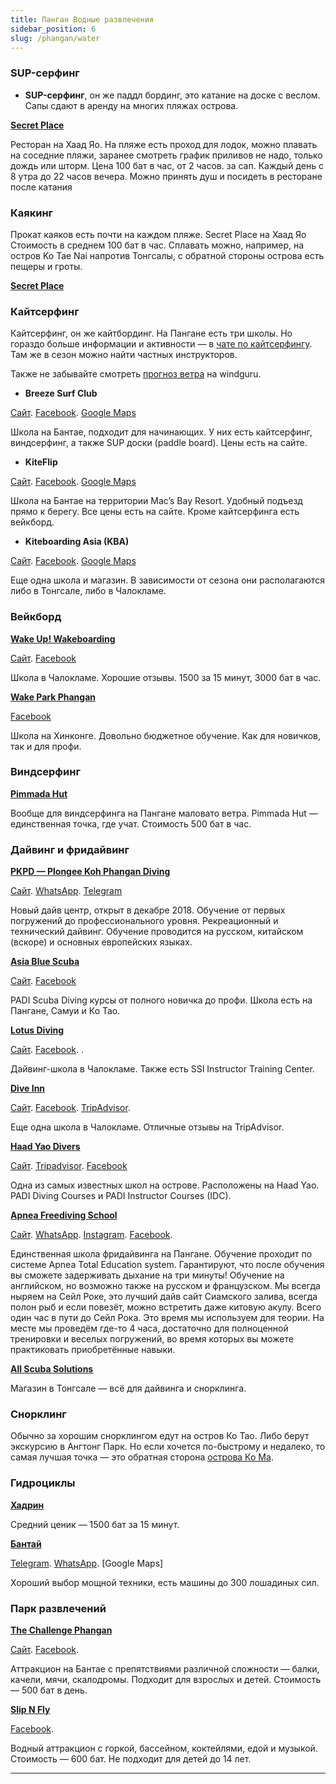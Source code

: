 ```yaml
---
title: Панган Водные развлечения
sidebar_position: 6
slug: /phangan/water
---
```



### SUP-серфинг

- **SUP-серфинг**, он же паддл бординг, это катание на доске с веслом. Сапы сдают в аренду на многих пляжах острова.

[**Secret Place**](https://www.google.com/maps/place/Secret+Place+Restaurant+and+Hotel/@9.7543766,99.9694616,13.62z/data=!4m8!3m7!1s0x305501b8df6d1383:0x2a1ed087b5ed6525!5m2!4m1!1i2!8m2!3d9.7785209!4d99.966531)

Ресторан на Хаад Яо. На пляже есть проход для лодок, можно плавать на соседние пляжи, заранее смотреть график приливов не надо, только дождь или шторм. Цена 100 бат в час, от 2 часов. за сап. Каждый день с 8 утра до 22 часов вечера. Можно принять душ и посидеть в ресторане после катания

### Каякинг

Прокат каяков есть почти на каждом пляже. Secret Place на Хаад Яо Стоимость в среднем 100 бат в час.
Сплавать можно, например, на остров Ko Tae Nai напротив Тонгсалы, с обратной стороны острова есть пещеры и гроты.

[**Secret Place**](https://www.google.com/maps/place/Secret+Place+Restaurant+and+Hotel/@9.7543766,99.9694616,13.62z/data=!4m8!3m7!1s0x305501b8df6d1383:0x2a1ed087b5ed6525!5m2!4m1!1i2!8m2!3d9.7785209!4d99.966531)

### Кайтсерфинг

Кайтсерфинг, он же кайтбординг. На Пангане есть три школы. Но гораздо больше информации и активности — в [чате по кайтсерфингу](tg://resolve?domain=kite_phangan). Там же в сезон можно найти частных инструкторов.

Также не забывайте смотреть [прогноз ветра](https://www.windguru.cz/121272) на windguru.

- **Breeze Surf Club**

[Сайт](https://www.breezesurfclub.com/). [Facebook](https://www.facebook.com/breezekiteboarding). [Google Maps](https://goo.gl/maps/QchCouN5KusVBPVn6)

Школа на Бантае, подходит для начинающих. У них есть кайтсерфинг, виндсерфинг, а также SUP доски (paddle board). Цены есть на сайте.
- **KiteFlip**

[Сайт](https://www.kiteflip.com/). [Facebook](https://www.facebook.com/kiteflip/). [Google Maps](https://g.page/kiteflip)

Школа на Бантае на территории Mac’s Bay Resort. Удобный подъезд прямо к берегу. Все цены есть на сайте. Кроме кайтсерфинга есть вейкборд.
- **Kiteboarding Asia (KBA)**

[Сайт](https://www.kiteboardingasia.com/koh-phangan/koh-phangan/). [Facebook](https://www.facebook.com/kiteschoolkohphangan/). [Google Maps](https://goo.gl/maps/yxsA7T1FtpukEJ4Y7)

Еще одна школа и магазин. В зависимости от сезона они располагаются либо в Тонгсале, либо в Чалокламе.

### Вейкборд

[**Wake Up! Wakeboarding**](https://g.page/WakeUpWakeboarding)

[Сайт](http://www.wakeupwakeboarding.com/). [Facebook](https://www.facebook.com/WakeUpWakeboarding/)

Школа в Чалокламе. Хорошие отзывы. 1500 за 15 минут, 3000 бат в час.

[**Wake Park Phangan**](https://goo.gl/maps/YqNhbJB4DbQMyNvd9)

[Facebook](https://www.facebook.com/phanganwake)

Школа на Хинконге. Довольно бюджетное обучение. Как для новичков, так и для профи.

### Виндсерфинг

[**Pimmada Hut**](https://goo.gl/maps/1YLMCYEJ55sWZwxbA)

Вообще для виндсерфинга на Пангане маловато ветра. Pimmada Hut — единственная точка, где учат. Стоимость 500 бат в час.

### Дайвинг и фридайвинг

[**PKPD — Plongee Koh Phangan Diving**](https://g.page/Plongee-Koh-Phangan-Diving)

[Сайт](https://plongeekohphangandiving.com/). [WhatsApp](https://api.whatsapp.com/send?phone=66923150402). [Telegram](tg://resolve?domain=Dmitriyphangan)

Новый дайв центр, открыт в декабре 2018. Обучение от первых погружений до профессионального уровня. Рекреационный и технический дайвинг. Обучение проводится на русском, китайском (вскоре) и основных европейских языках.

[**Asia Blue Scuba**](https://goo.gl/maps/sbyxYpqswTcMzvvq6)

[Сайт](https://www.asiablue-scuba.com/). [Facebook](https://www.facebook.com/asiabluescuba/)

PADI Scuba Diving курсы от полного новичка до профи. Школа есть на Пангане, Самуи и Ко Тао.

[**Lotus Diving**](https://g.page/Lotusdiving)

[Сайт](http://lotusdiving.com/). [Facebook](https://www.facebook.com/lotusdivingkohphangan). .

Дайвинг-школа в Чалокламе. Также есть SSI Instructor Training Center.

[**Dive Inn**](https://g.page/The-Dive-Inn-Koh-Phangan)

[Сайт](https://www.the-diveinn.com/). [Facebook](https://www.facebook.com/The.Dive.Inn.Koh.Phangan/). [TripAdvisor](https://www.tripadvisor.co.uk/Attraction_Review-g303907-d2012287-Reviews-The_Dive_Inn-Ko_Pha_Ngan_Surat_Thani_Province.html).

Еще одна школа в Чалокламе. Отличные отзывы на TripAdvisor.

[**Haad Yao Divers**](https://goo.gl/maps/cejuRjtnTbGYCjq8A)

[Сайт](http://haadyaodivers.com/). [Tripadvisor](https://www.tripadvisor.com/Attraction_Review-g303907-d2046095-Reviews-Haad_Yao_Divers-Ko_Pha_Ngan_Surat_Thani_Province.html). [Facebook](https://www.facebook.com/HaadYaoDiversThailand)

Одна из самых известных школ на острове. Расположены на Haad Yao. PADI Diving Courses и PADI Instructor Courses (IDC).

[**Apnea Freediving School**](https://g.page/apneakohphangan)

[Сайт](https://apneakohphangan.com/). [WhatsApp](https://api.whatsapp.com/send?phone=66923801494). [Instagram](https://www.instagram.com/apneakohphangan/). [Facebook](https://www.facebook.com/apneakohphangan/).

Единственная школа фридайвинга на Пангане. Обучение проходит по системе Apnea Total Education system. Гарантируют, что после обучения вы сможете задерживать дыхание на три минуты! Обучение на английском, но возможно также на русском и французском.
Мы всегда ныряем на Сейл Роке, это лучший дайв сайт Сиамского залива, всегда полон рыб и если повезёт, можно встретить даже китовую акулу. Всего один час в пути до Сейл Рока. Это время мы используем для теории. На месте мы проведём где-то 4 часа, достаточно для полноценной тренировки и веселых погружений, во время которых вы можете практиковать приобретённые навыки.

[**All Scuba Solutions**](https://goo.gl/maps/ByF4zN6dh1fhN7x78)

Магазин в Тонгсале — всё для дайвинга и снорклинга.

### Снорклинг

Обычно за хорошим снорклингом едут на остров Ко Тао. Либо берут экскурсию в Ангтонг Парк. Но если хочется по-быстрому и недалеко, то самая лучшая точка — это обратная сторона [острова Ко Ма](https://goo.gl/maps/3tSJQpjD1zWHU34E6).

### Гидроциклы

[**Хадрин**](https://goo.gl/maps/AxvN3Rg4XxLB6HGB8)

Средний ценик — 1500 бат за 15 минут.

[**Бантай**](https://goo.gl/maps/j2NRzpmN2e3oDqnJ9)

[Telegram](tg://resolve?domain=izuum). [WhatsApp](https://api.whatsapp.com/send?phone=66842143283). [Google Maps]

Хороший выбор мощной техники, есть машины до 300 лошадиных сил.

### Парк развлечений

[**The Challenge Phangan**](https://goo.gl/maps/wWq1MHyLrbDdpFgB8)

[Сайт](https://www.challengephangan.com/). [Facebook](https://www.facebook.com/thechallengephangan).

Аттракцион на Бантае с препятствиями различной сложности — балки, качели, мячи, скалодромы. Подходит для взрослых и детей. Стоимость — 500 бат в день.

[**Slip N Fly**](https://g.page/slipnflyparty)

[Facebook](https://www.facebook.com/slipnflyparty).

Водный аттракцион с горкой, бассейном, коктейлями, едой и музыкой. Стоимость — 600 бат. Не подходит для детей до 14 лет.

_________________